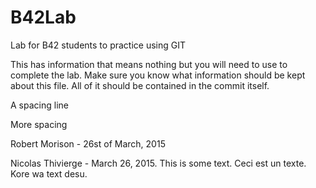 # B42Lab
Lab for B42 students to practice using GIT

This has information that means nothing but you will need to use to complete the lab.
Make sure you know what information should be kept about this file. All of it should be contained in the commit itself. 

A spacing line

More spacing


Robert Morison - 26st of March, 2015

Nicolas Thivierge - March 26, 2015. This is some text. Ceci est un texte. Kore wa text desu.
